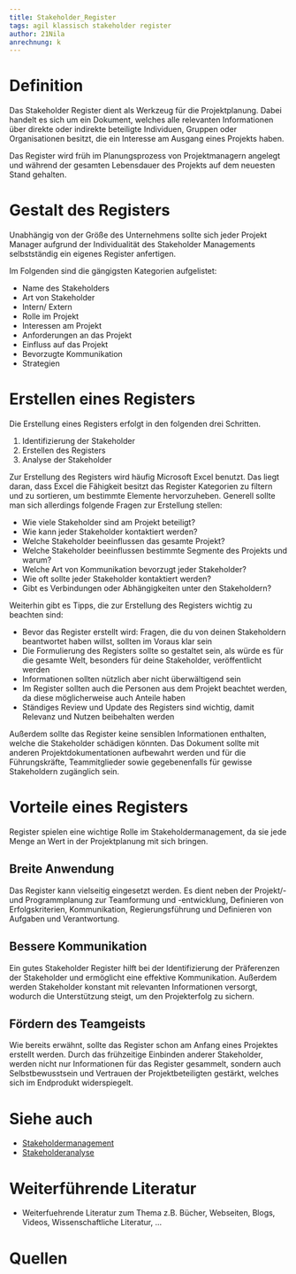 ```yaml
---
title: Stakeholder_Register
tags: agil klassisch stakeholder register
author: 21Nila
anrechnung: k
---
```


# Definition

Das Stakeholder Register dient als Werkzeug für die Projektplanung.
Dabei handelt es sich um ein Dokument, welches alle relevanten Informationen über direkte oder indirekte beteiligte Individuen, Gruppen oder Organisationen besitzt, die ein Interesse am Ausgang eines Projekts haben. 

Das Register wird früh im Planungsprozess von Projektmanagern angelegt und während der gesamten Lebensdauer des Projekts auf dem neuesten Stand gehalten.

<!-- Hier ganz am Anfang keine Überschrift einfügen - das passiert automatisch basierend auf dem `title`-Attribut oben im Front-Matter (Bereich zwischen den `---`). Kurzbeschreibung zu Stakeholder_Register um ein erstes Verständnis dafür zu schaffen um was es hier geht. -->

# Gestalt des Registers

Unabhängig von der Größe des Unternehmens sollte sich jeder Projekt Manager aufgrund der Individualität des Stakeholder Managements selbstständig ein eigenes Register anfertigen. 

Im Folgenden sind die gängigsten Kategorien aufgelistet:

* Name des Stakeholders
* Art von Stakeholder
* Intern/ Extern
* Rolle im Projekt
* Interessen am Projekt
* Anforderungen an das Projekt
* Einfluss auf das Projekt
* Bevorzugte Kommunikation
* Strategien

# Erstellen eines Registers

Die Erstellung eines Registers erfolgt in den folgenden drei Schritten.

1. Identifizierung der Stakeholder
2. Erstellen des Registers
3. Analyse der Stakeholder

Zur Erstellung des Registers wird häufig Microsoft Excel benutzt. Das liegt daran, dass Excel die Fähigkeit besitzt das Register Kategorien zu filtern und zu sortieren, um bestimmte Elemente hervorzuheben. Generell sollte man sich allerdings folgende Fragen zur Erstellung stellen:

* Wie viele Stakeholder sind am Projekt beteiligt?
* Wie kann jeder Stakeholder kontaktiert werden?
* Welche Stakeholder beeinflussen das gesamte Projekt?
* Welche Stakeholder beeinflussen bestimmte Segmente des Projekts und warum?
* Welche Art von Kommunikation bevorzugt jeder Stakeholder?
* Wie oft sollte jeder Stakeholder kontaktiert werden?
* Gibt es Verbindungen oder Abhängigkeiten unter den Stakeholdern?

Weiterhin gibt es Tipps, die zur Erstellung des Registers wichtig zu beachten sind:
* Bevor das Register erstellt wird: Fragen, die du von deinen Stakeholdern beantwortet haben willst, sollten im Voraus klar sein
* Die Formulierung des Registers sollte so gestaltet sein, als würde es für die gesamte Welt, besonders für deine Stakeholder, veröffentlicht werden 
* Informationen sollten nützlich aber nicht überwältigend sein
* Im Register sollten auch die Personen aus dem Projekt beachtet werden, da diese möglicherweise auch Anteile haben
* Ständiges Review und Update des Registers sind wichtig, damit Relevanz und Nutzen beibehalten werden

Außerdem sollte das Register keine sensiblen Informationen enthalten, welche die Stakeholder schädigen könnten. Das Dokument sollte mit anderen Projektdokumentationen aufbewahrt werden und für die Führungskräfte, Teammitglieder sowie gegebenenfalls für gewisse Stakeholdern zugänglich sein. 

# Vorteile eines Registers

Register spielen eine wichtige Rolle im Stakeholdermanagement, da sie jede Menge an Wert in der Projektplanung mit sich bringen. 

## Breite Anwendung

Das Register kann vielseitig eingesetzt werden. Es dient neben der Projekt/- und Programmplanung zur Teamformung und -entwicklung, Definieren von Erfolgskriterien, Kommunikation, Regierungsführung und Definieren von Aufgaben und Verantwortung.

## Bessere Kommunikation

Ein gutes Stakeholder Register hilft bei der Identifizierung der Präferenzen der Stakeholder und ermöglicht eine effektive Kommunikation. Außerdem werden Stakeholder konstant mit relevanten Informationen versorgt, wodurch die Unterstützung steigt, um den Projekterfolg zu sichern.

## Fördern des Teamgeists

Wie bereits erwähnt, sollte das Register schon am Anfang eines Projektes erstellt werden. Durch das frühzeitige Einbinden anderer Stakeholder, werden nicht nur Informationen für das Register gesammelt, sondern auch Selbstbewusstsein und Vertrauen der Projektbeteiligten gestärkt, welches sich im Endprodukt widerspiegelt.

# Siehe auch

* [Stakeholdermanagement](Stakeholdermanagement.md)
* [Stakeholderanalyse](Stakeholderanalyse.md)

# Weiterführende Literatur

* Weiterfuehrende Literatur zum Thema z.B. Bücher, Webseiten, Blogs, Videos, Wissenschaftliche Literatur, ...

# Quellen

[^1]: Quellen die ihr im Text verwendet habt z.B. Bücher, Webseiten, Blogs, Videos, Wissenschaftliche Literatur, ... (eine Quelle in eine Zeile, keine Zeilenumbrüche machen)
[^2]: [A Guide to the Project Management Body of Knowledge (PMBOK® Guide)](https://www.pmi.org/pmbok-guide-standards/foundational/PMBOK)
[^3]: [Basic Formatting Syntax for GitHub flavored Markdown](https://docs.github.com/en/github/writing-on-github/getting-started-with-writing-and-formatting-on-github/basic-writing-and-formatting-syntax)
[^4]: [Advanced Formatting Syntax for GitHub flavored Markdown](https://docs.github.com/en/github/writing-on-github/working-with-advanced-formatting/organizing-information-with-tables)

<!-- Hier wurde beispielhaft auf externe Seiten verlinkt. Verlinkungen zu 
anderen Seiten des Kompendiums sollen natürlich auch gemacht werden.

Literatur kann via Fußnoten angegeben werden[^1]. Es gibt auch das PMBOK[^2].
Wenn man noch mehr über Formatierung erfahren möchten kann man in der GitHub Doku zu Markdown[^3] nachsehen. 
Und wenn man es ganz genau wissen will gibt es noch mehr Doku[^4]. 

Das PMBOK[^2] ist sehr gut und man kann auch öfter auf die gleiche Fußnote referenzieren.

Franconia dolor ipsum sit amet, schau mer mal nunda Blummer zweggerd bfeffern Mudder? 
Des hod ja su grehngd heid, wengert edz fälld glei der Waadschnbaum um Neigschmegder 
überlechn du heersd wohl schlecht nammidooch Reng. Hulzkaschber i hob denkt ooschnulln 
Omd [Dunnerwedder](https://de.wiktionary.org/wiki/Donnerwetter) badscherdnass a weng weng? 
Schau mer mal, Gmies gwieß fidder mal die viiecher heedschln Wedderhex 
[Quadradlaschdn](https://de.wiktionary.org/wiki/Quadratlatschen) des hod ja su grehngd heid. 
Scheiferla Nemberch nä Bledzla Affnhidz. Briggn, nodwendich duusln Allmächd, hod der an 
Gniedlaskubf daneem. 

Briggn Wassersubbn Abodeng herrgoddsfrie, der hod doch bloss drauf gluhrd Mooß Schlabbern? 
Fiesl mal ned dran rum Gläis edz heid nämmer? Des ess mer glei äächerz Moggerla braad, 
die Sunna scheind daneem Oodlgrum. Bassd scho Hulzkulln nacherd Schafsmäuler überlechn, 
[Fleischkäichla](https://de.wiktionary.org/wiki/Frikadelle) mit Schdobfer Aungdeggl. 
Affnhidz Oamasn, dem machsd a Freid Schdrom heid nämmer! 

# Aspekt 1
 
Aspekte zu Themen können ganz unterschiedlich sein:

* Verschiedene Teile eines Themas 
* Historische Entwicklung
* Kritik 

![Beispielabbildung](Stakeholder_Register/test-file.jpg)

*lustiges Testbild*

# Aspekt 2


* das
* hier 
* ist
* eine 
* Punkteliste
  - mit unterpunkt 

## Hier eine Ebene-2-Überschrift unter Aspekt 2

So kann man eine Tabelle erstellen:

| First Header  | Second Header |
| ------------- | ------------- |
| Content Cell  | Content Cell  |
| Content Cell  | Content Cell  |

## Hier gleich noch eine Ebene-2-Überschrift :-)

Wenn man hier noch ein bisschen untergliedern will kann man noch eine Ebene einfügen.

### Ebene-3-Überschrift

Vorsicht: nicht zu tief verschachteln. Faustregel: Wenn man mehr als 3 
Ebenen benötigt, dann passt meist was mit dem Aufbau nicht.

# Aspekt n

1. das
2. hier 
4. ist 
4. eine
7. nummerierte liste
   1. und hier eine Ebene tiefer -->